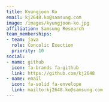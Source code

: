 ```yaml
---
title: Kyungjoon Ko
email: kj2648.ko@samsung.com
image: /images/kyungjoon-ko.jpg
affiliation: Samsung Research
team_memberships:
- team: java
  role: Concolic Exection
  priority: 10
social:
- name: github
  icon: fa-brands fa-github
  link: https://github.com/kj2648
- name: email
  icon: fa-solid fa-envelope
  link: mailto:kj2648.ko@samsung.com
---
```




